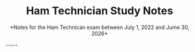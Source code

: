 <h1 align="center">Ham Technician Study Notes</h1>
<p align="center">*Notes for the Ham Technican exam between July 1, 2022 and Jume 30, 2026*</P>
-----